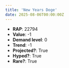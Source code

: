 ```yaml
---
title: 'New Years Doge'
date: 2025-08-06T00:00:00Z
---
```

- **RAP**: 22794
- **Value**: -1
- **Demand level**: 0
- **Trend**: -1
- **Projected?**: True
- **Hyped?**: True
- **Rare?**: True
